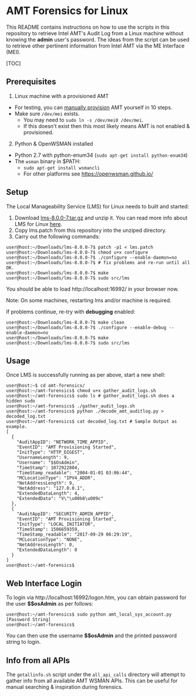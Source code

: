 # AMT Forensics for Linux

This README contains instructions on how to use the scripts in this repository
to retrieve Intel AMT's Audit Log from a Linux machine without knowing the
**admin** user's password. The ideas from the script can be used to retrieve
other pertinent information from Intel AMT via the ME Interface (MEI).

[TOC]

## Prerequisites

1. Linux machine with a provisioned AMT
  * For testing, you can [manually
provision](https://software.intel.com/sites/manageability/AMT_Implementation_and_Reference_Guide/WordDocuments/manualsetupandconfigurationfromrelease60.htm)
AMT yourself in 10 steps.
  * Make sure ```/dev/mei``` exists.
     * You may need to ```sudo ln -s /dev/mei0 /dev/mei```.
     * If this doesn't exist then this most likely means AMT is not
       enabled & provisioned.

2. Python & OpenWSMAN installed
  * Python 2.7 with python-enum34 (```sudo apt-get install python-enum34```)
  * The ```wsman``` binary in $PATH:
     * ```sudo apt-get install wsmancli```
     * For other platforms see https://openwsman.github.io/

## Setup

The Local Manageability Service (LMS) for Linux needs to built and started:

1. Download [lms-8.0.0-7.tar.gz](https://software.intel.com/en-us/file/lms-800-7targz)
   and unzip it. You can read more info about LMS for Linux
   [here](https://software.intel.com/en-us/articles/download-the-latest-intel-amt-open-source-drivers).
2. Copy lms.patch from this repository into the unziped directory.
3. Carry out the following commands:

```shell
user@host:~/Downloads/lms-8.0.0-7$ patch -p1 < lms.patch
user@host:~/Downloads/lms-8.0.0-7$ chmod u+x configure
user@host:~/Downloads/lms-8.0.0-7$ ./configure --enable-daemon=no
user@host:~/Downloads/lms-8.0.0-7$ # fix problems and re-run until all OK.
user@host:~/Downloads/lms-8.0.0-7$ make
user@host:~/Downloads/lms-8.0.0-7$ sudo src/lms
```

You should be able to load http://localhost:16992/ in your browser now.

Note: On some machines, restarting lms and/or machine is required.

If problems continue, re-try with **debugging** enabled:

```shell
user@host:~/Downloads/lms-8.0.0-7$ make clean
user@host:~/Downloads/lms-8.0.0-7$ ./configure --enable-debug --enable-daemon=no
user@host:~/Downloads/lms-8.0.0-7$ make
user@host:~/Downloads/lms-8.0.0-7$ sudo src/lms
```


## Usage

Once LMS is successfully running as per above, start a new shell:

```shell
user@host:~$ cd amt-forensics/
user@host:~/amt-forensics$ chmod u+x gather_audit_logs.sh
user@host:~/amt-forensics$ sudo ls # gather_audit_logs.sh does a hidden sudo
user@host:~/amt-forensics$ ./gather_audit_logs.sh
user@host:~/amt-forensics$ python ./decode_amt_auditlog.py > decoded_log.txt
user@host:~/amt-forensics$ cat decoded_log.txt # Sample Output as example.
[
  {
    "AuditAppID": "NETWORK_TIME_APPID",
    "EventID": "AMT Provisioning Started",
    "InitType": "HTTP_DIGEST",
    "UsernameLength": 9,
    "Username": "$$OsAdmin",
    "TimeStamp": 1072922804,
    "TimeStamp_readable": "2004-01-01 03:06:44",
    "MCLocationType": "IPV4_ADDR",
    "NetAddressLength": 9,
    "NetAddress": "127.0.0.1",
    "ExtendedDataLength": 4,
    "ExtendedData": "V\"\u00b8\u009c"
  },
  {
    "AuditAppID": "SECURITY_ADMIN_APPID",
    "EventID": "AMT Provisioning Started",
    "InitType": "LOCAL_INITIATOR",
    "TimeStamp": 1506659359,
    "TimeStamp_readable": "2017-09-29 06:29:19",
    "MCLocationType": "NONE",
    "NetAddressLength": 0,
    "ExtendedDataLength": 0
  }
]
user@host:~/amt-forensics$
```

## Web Interface Login

To login via http://localhost:16992/logon.htm, you can
obtain password for the user **$$osAdmin** as per follows:

```shell
user@host:~/amt-forensics$ sudo python amt_local_sys_account.py
[Password String]
user@host:~/amt-forensics$
```

You can then use the username **$$osAdmin** and the printed password
string to login.

## Info from all APIs

The ```getallinfo.sh``` script under the ```all_api_calls``` directory will
attempt to gather info from all available AMT WSMAN APIs. This can be useful
for manual searching & inspiration during forensics.

